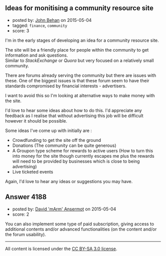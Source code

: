 ## Ideas for monitising a community resource site

- posted by: [John Behan](https://stackexchange.com/users/1464767/john-behan) on 2015-05-04
- tagged: `finance`, `community`
- score: 3

<p>I'm in the early stages of developing an idea for a community resource site.</p>

<p>The site will be a friendly place for people within the community to get information and ask questions.<br /> 
Similar to <em>StackExchange</em> or <em>Quora</em> but very focused on a relatively small community.</p>

<p>There are forums already serving the community but there are issues with these. One of the biggest issues is that these forum seem to have their standards compromised by financial interests - advertisers.</p>

<p>I want to avoid this so I'm looking at alternative ways to make money with the site.</p>

<p>I'd love to hear some ideas about how to do this. I'd appreciate any feedback as I realise that without advertising this job will be difficult however it should be possible.</p>

<p>Some ideas I've come up with initially are :</p>

<ul>
<li>Crowdfunding to get the site off the ground</li>
<li>Donations (The community can be quite generous)</li>
<li>A Groupon type scheme for rewards to active users (How to turn this into money for the site though currently escapes me plus the rewards will need to be provided by businesses which is close to being advertising)</li>
<li>Live ticketed events</li>
</ul>

<p>Again, I'd love to hear any ideas or suggestions you may have.</p>



## Answer 4188

- posted by: [David 'mArm' Ansermot](https://stackexchange.com/users/412499/david-marm-ansermot) on 2015-05-04
- score: 2

<p>You can also implement some type of paid subscription, giving access to additional contents and/or advanced functionalities (on the content and/or the forum usability).</p>




---

All content is licensed under the [CC BY-SA 3.0 license](https://creativecommons.org/licenses/by-sa/3.0/).

